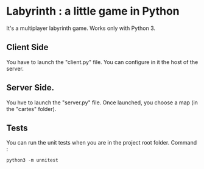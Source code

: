 # Labyrinth : a little game in Python

It's a multiplayer labyrinth game. Works only with Python 3.

## Client Side

You have to launch the "client.py" file. You can configure in it the host of the server.

## Server Side.

You hve to launch the "server.py" file. Once launched, you choose a map (in the "cartes" folder).

## Tests

You can run the unit tests when you are in the project root folder. Command :

```python
python3 -m unnitest
```
